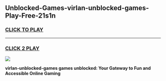 
## Unblocked-Games-virlan-unblocked-games-Play-Free-21s1n
<h3>
<a href="https://premium76.site?title=virlan-unblocked-games&ref=23A">CLICK TO PLAY</a></h3>
<hr>

<h3>
<a href="https://premium76.site?title=virlan-unblocked-games&ref=23A">CLICK 2 PLAY</a>
  
</h3>

<a href="https://premium76.site?title=virlan-unblocked-games&ref=23A"><img src="https://clearcache.store/games.png"></a>


**virlan-unblocked-games games unblocked: Your Gateway to Fun and Accessible Online Gaming**
